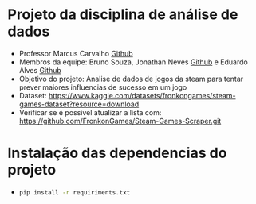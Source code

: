 # Projeto da disciplina de análise de dados
- Professor Marcus Carvalho 
[Github](https://github.com/marcuswac)
- Membros da equipe: Bruno Souza, Jonathan Neves [Github](https://github.com/jabomgo)
 e Eduardo Alves [Github](https://github.com/EduardoAlvez)
- Objetivo do projeto: Analise de dados de jogos da steam para tentar prever maiores influencias de sucesso em um jogo
- Dataset: https://www.kaggle.com/datasets/fronkongames/steam-games-dataset?resource=download
- Verificar se é possivel atualizar a lista com: https://github.com/FronkonGames/Steam-Games-Scraper.git

# Instalação das dependencias do projeto
 - ```bash
   pip install -r requiriments.txt
   ```


